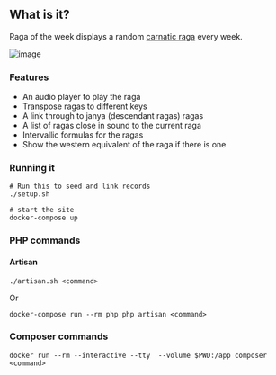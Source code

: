 ## What is it?

Raga of the week displays a random [carnatic raga](https://en.wikipedia.org/wiki/Raga) every week.

![image](https://github.com/user-attachments/assets/7128c0d0-dd8d-4a02-8ea9-17ded6640805)


### Features

- An audio player to play the raga
- Transpose ragas to different keys
- A link through to janya (descendant ragas) ragas
- A list of ragas close in sound to the current raga
- Intervallic formulas for the ragas
- Show the western equivalent of the raga if there is one

### Running it

```
# Run this to seed and link records
./setup.sh

# start the site
docker-compose up
```

### PHP commands

#### Artisan

```
./artisan.sh <command>
```

Or 

```
docker-compose run --rm php php artisan <command>
```

### Composer commands

```
docker run --rm --interactive --tty  --volume $PWD:/app composer <command>
```
